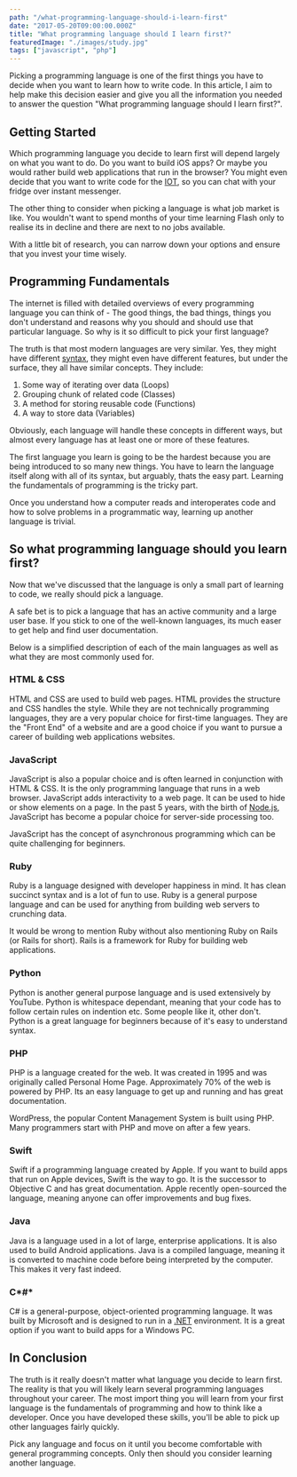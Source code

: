 ```yaml
---
path: "/what-programming-language-should-i-learn-first"
date: "2017-05-20T09:00:00.000Z"
title: "What programming language should I learn first?"
featuredImage: "./images/study.jpg"
tags: ["javascript", "php"]
---
```


Picking a programming language is one of the first things you have to decide when you want to learn how to write code. In this article, I aim to help make this decision easier and give you all the information you needed to answer the question "What programming language should I learn first?".

## Getting Started
Which programming language you decide to learn first will depend largely on what you want to do. Do you want to build iOS apps? Or maybe you would rather build web applications that run in the browser? You might even decide that you want to write code for the [IOT](https://en.wikipedia.org/wiki/Internet_of_things), so you can chat with your fridge over instant messenger.

The other thing to consider when picking a language is what job market is like. You wouldn't want to spend months of your time learning Flash only to realise its in decline and there are next to no jobs available.

With a little bit of research, you can narrow down your options and ensure that you invest your time wisely.

## Programming Fundamentals
The internet is filled with detailed overviews of every programming language you can think of - The good things, the bad things, things you don't understand and reasons why you should and should use that particular language. So why is it so difficult to pick your first language?

The truth is that most modern languages are very similar. Yes, they might have different [syntax](https://en.wikipedia.org/wiki/Syntax_(programming_languages)), they might even have different features, but under the surface, they all have similar concepts. They include:

1. Some way of iterating over data (Loops)
2. Grouping chunk of related code (Classes)
3. A method for storing reusable code (Functions)
4. A way to store data (Variables)

Obviously, each language will handle these concepts in different ways, but almost every language has at least one or more of these features.

The first language you learn is going to be the hardest because you are being introduced to so many new things. You have to learn the language itself along with all of its syntax, but arguably, thats the easy part. Learning the fundamentals of programming is the tricky part.

Once you understand how a computer reads and interoperates code and how to solve problems in a programmatic way, learning up another language is trivial.

## So what programming language should you learn first?
Now that we've discussed that the language is only a small part of learning to code, we really should pick a language.

A safe bet is to pick a language that has an active community and a large user base. If you stick to one of the well-known languages, its much easer to get help and find user documentation.

Below is a simplified description of each of the main languages as well as what they are most commonly used for.

### HTML & CSS
HTML and CSS are used to build web pages. HTML provides the structure and CSS handles the style. While they are not technically programming languages, they are a very popular choice for first-time languages. They are the "Front End" of a website and are a good choice if you want to pursue a career of building web applications websites.

### JavaScript
JavaScript is also a popular choice and is often learned in conjunction with HTML & CSS. It is the only programming language that runs in a web browser. JavaScript adds interactivity to a web page. It can be used to hide or show elements on a page. In the past 5 years, with the birth of [Node.js](https://nodejs.org/), JavaScript has become a popular choice for server-side processing too.

JavaScript has the concept of asynchronous programming which can be quite challenging for beginners.

### Ruby
Ruby is a language designed with developer happiness in mind. It has clean succinct syntax and is a lot of fun to use. Ruby is a general purpose language and can be used for anything from building web servers to crunching data.

It would be wrong to mention Ruby without also mentioning Ruby on Rails (or Rails for short). Rails is a framework for Ruby for building web applications.

### Python
Python is another general purpose language and is used extensively by YouTube. Python is whitespace dependant, meaning that your code has to follow certain rules on indention etc. Some people like it, other don't. Python is a great language for beginners because of it's easy to understand syntax.

### PHP
PHP is a language created for the web. It was created in 1995 and was originally called Personal Home Page. Approximately 70% of the web is powered by PHP. Its an easy language to get up and running and has great documentation.

WordPress, the popular Content Management System is built using PHP. Many programmers start with PHP and move on after a few years.

### Swift
Swift if a programming language created by Apple. If you want to build apps that run on Apple devices, Swift is the way to go. It is the successor to Objective C and has great documentation. Apple recently open-sourced the language, meaning anyone can offer improvements and bug fixes.

### Java
Java is a language used in a lot of large, enterprise applications. It is also used to build Android applications. Java is a compiled language, meaning it is converted to machine code before being interpreted by the computer. This makes it very fast indeed.

### C*#*
C# is a general-purpose, object-oriented programming language. It was built by Microsoft and is designed to run in a [.NET](https://en.wikipedia.org/wiki/.NET_Framework) environment. It is a great option if you want to build apps for a Windows PC.

## In Conclusion

The truth is it really doesn't matter what language you decide to learn first. The reality is that you will likely learn several programming languages throughout your career. The most import thing you will learn from your first language is the fundamentals of programming and how to think like a developer. Once you have developed these skills, you'll be able to pick up other languages fairly quickly.

Pick any language and focus on it until you become comfortable with general programming concepts. Only then should you consider learning another language.
